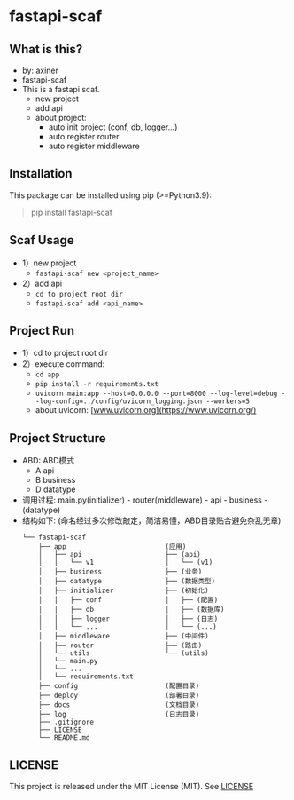 # fastapi-scaf

## What is this?
- by: axiner
- fastapi-scaf
- This is a fastapi scaf.
  - new project
  - add api
  - about project:
    - auto init project (conf, db, logger...)
    - auto register router
    - auto register middleware

## Installation
This package can be installed using pip (>=Python3.9):
> pip install fastapi-scaf

## Scaf Usage
- 1）new project
  - `fastapi-scaf new <project_name>`
- 2）add api
  - `cd to project root dir`
  - `fastapi-scaf add <api_name>`

## Project Run
- 1）cd to project root dir
- 2）execute command:
  - `cd app`
  - `pip install -r requirements.txt`
  - `uvicorn main:app --host=0.0.0.0 --port=8000 --log-level=debug --log-config=../config/uvicorn_logging.json --workers=5`
  - about uvicorn: [www.uvicorn.org](https://www.uvicorn.org/)

## Project Structure
- ABD: ABD模式
  - A   api
  - B   business
  - D   datatype
- 调用过程: main.py(initializer) - router(middleware) - api - business - (datatype)
- 结构如下: (命名经过多次修改敲定，简洁易懂，ABD目录贴合避免杂乱无章)
  ```
  └── fastapi-scaf
      ├── app                         (应用)
      │   ├── api                     ├── (api)
      │   │   └── v1                  │   └── (v1)
      │   ├── business                ├── (业务)
      │   ├── datatype                ├── (数据类型)
      │   ├── initializer             ├── (初始化)
      │   │   ├── conf                │   ├── (配置)
      │   │   ├── db                  │   ├── (数据库)
      │   │   ├── logger              │   ├── (日志)
      │   │   └── ...                 │   └── (...)
      │   ├── middleware              ├── (中间件)
      │   ├── router                  ├── (路由)
      │   └── utils                   └── (utils)
      │   └── main.py
      │   └── ...
      │   └── requirements.txt
      ├── config                      (配置目录)
      ├── deploy                      (部署目录)
      ├── docs                        (文档目录)
      ├── log                         (日志目录)
      ├── .gitignore
      ├── LICENSE
      └── README.md
  ```

## LICENSE
This project is released under the MIT License (MIT). See [LICENSE](LICENSE)
